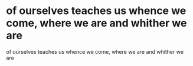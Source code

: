 # of ourselves teaches us whence we come, where we are and whither we are

of ourselves teaches us whence we come, where we are and whither we are